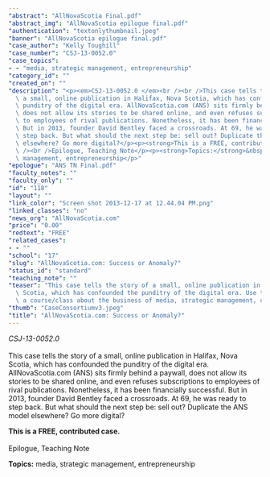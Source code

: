```yaml
---
"abstract": "AllNovaScotia Final.pdf"
"abstract_img": "AllNovaScotia epilogue final.pdf"
"authentication": "textonlythumbnail.jpeg"
"banner": "AllNovaScotia epilogue final.pdf"
"case_author": "Kelly Toughill"
"case_number": "CSJ-13-0052.0"
"case_topics":
- - "media, strategic management, entrepreneurship"
"category_id": ""
"created_on": ""
"description": "<p><em>CSJ-13-0052.0 </em><br /><br />This case tells the story of\
  \ a small, online publication in Halifax, Nova Scotia, which has confounded the\
  \ punditry of the digital era. AllNovaScotia.com (ANS) sits firmly behind a paywall,\
  \ does not allow its stories to be shared online, and even refuses subscriptions\
  \ to employees of rival publications. Nonetheless, it has been financially successful.\
  \ But in 2013, founder David Bentley faced a crossroads. At 69, he was ready to\
  \ step back. But what should the next step be: sell out? Duplicate the ANS model\
  \ elsewhere? Go more digital?</p><p><strong>This is a FREE, contributed case.</strong><br\
  \ /><br />Epilogue, Teaching Note</p><p><strong>Topics:</strong>&nbsp;media, strategic\
  \ management, entrepreneurship</p>"
"epologue": "ANS TN Final.pdf"
"faculty_notes": ""
"faculty_only": ""
"id": "118"
"layout": ""
"link_color": "Screen shot 2013-12-17 at 12.44.04 PM.png"
"linked_classes": "no"
"news_org": "AllNovaScotia.com"
"price": "0.00"
"redtext": "FREE"
"related_cases":
- - ""
"school": "17"
"slug": "AllNovaScotia.com: Success or Anomaly?"
"status_id": "standard"
"teaching_note": ""
"teaser": "This case tells the story of a small, online publication in Halifax, Nova\
  \ Scotia, which has confounded the punditry of the digital era. Use this case in\
  \ a course/class about the business of media, strategic management, or entrepreneurship."
"thumb": "CaseConsortiumv3.jpeg"
"title": "AllNovaScotia.com: Success or Anomaly?"
---
```

<p><em>CSJ-13-0052.0 </em><br /><br />This case tells the story of a small, online publication in Halifax, Nova Scotia, which has confounded the punditry of the digital era. AllNovaScotia.com (ANS) sits firmly behind a paywall, does not allow its stories to be shared online, and even refuses subscriptions to employees of rival publications. Nonetheless, it has been financially successful. But in 2013, founder David Bentley faced a crossroads. At 69, he was ready to step back. But what should the next step be: sell out? Duplicate the ANS model elsewhere? Go more digital?</p><p><strong>This is a FREE, contributed case.</strong><br /><br />Epilogue, Teaching Note</p><p><strong>Topics:</strong>&nbsp;media, strategic management, entrepreneurship</p>
